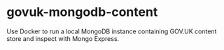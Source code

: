 # govuk-mongodb-content
Use Docker to run a local MongoDB instance containing GOV.UK content store and inspect with Mongo Express.
